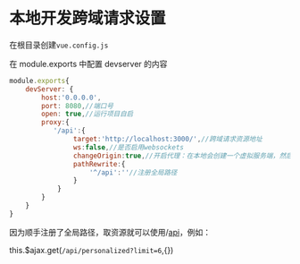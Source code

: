 # 本地开发跨域请求设置

在根目录创建`vue.config.js`

在 module.exports 中配置 devserver 的内容

```js
module.exports{
    devServer: {
        host:'0.0.0.0',
        port: 8080,//端口号
        open: true,//运行项目自启
        proxy:{
           '/api':{
                target:'http://localhost:3000/',//跨域请求资源地址
                ws:false,//是否启用websockets
                changeOrigin:true,//开启代理：在本地会创建一个虚拟服务端，然后发送请求的数据，并同时接收请求的数据，这样服务端和服务端进行数据的交互就不会有跨域问题
                pathRewrite:{
                    '^/api':''//注册全局路径
                }
            }
        }
    }
}
```

因为顺手注册了全局路径，取资源就可以使用/[api](https://so.csdn.net/so/search?q=api&spm=1001.2101.3001.7020)，例如：

this.$ajax.get(`/api/personalized?limit=6`,{})
